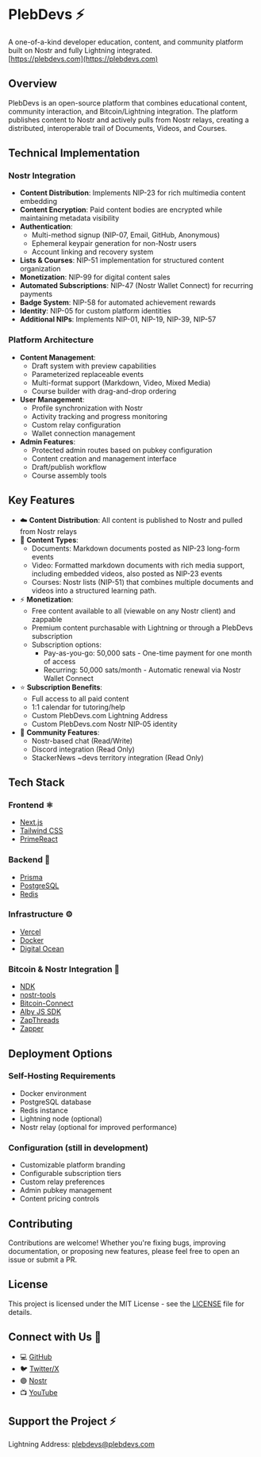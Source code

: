 # PlebDevs ⚡️

A one-of-a-kind developer education, content, and community platform built on Nostr and fully Lightning integrated.
<br />[https://plebdevs.com](https://plebdevs.com)

## Overview

PlebDevs is an open-source platform that combines educational content, community interaction, and Bitcoin/Lightning integration. The platform publishes content to Nostr and actively pulls from Nostr relays, creating a distributed, interoperable trail of Documents, Videos, and Courses.

## Technical Implementation

### Nostr Integration
- **Content Distribution**: Implements NIP-23 for rich multimedia content embedding
- **Content Encryption**: Paid content bodies are encrypted while maintaining metadata visibility
- **Authentication**: 
  - Multi-method signup (NIP-07, Email, GitHub, Anonymous)
  - Ephemeral keypair generation for non-Nostr users
  - Account linking and recovery system
- **Lists & Courses**: NIP-51 implementation for structured content organization
- **Monetization**: NIP-99 for digital content sales
- **Automated Subscriptions**: NIP-47 (Nostr Wallet Connect) for recurring payments
- **Badge System**: NIP-58 for automated achievement rewards
- **Identity**: NIP-05 for custom platform identities
- **Additional NIPs**: Implements NIP-01, NIP-19, NIP-39, NIP-57

### Platform Architecture
- **Content Management**:
  - Draft system with preview capabilities
  - Parameterized replaceable events
  - Multi-format support (Markdown, Video, Mixed Media)
  - Course builder with drag-and-drop ordering
- **User Management**:
  - Profile synchronization with Nostr
  - Activity tracking and progress monitoring
  - Custom relay configuration
  - Wallet connection management
- **Admin Features**:
  - Protected admin routes based on pubkey configuration
  - Content creation and management interface
  - Draft/publish workflow
  - Course assembly tools

## Key Features

- ☁️ **Content Distribution**: All content is published to Nostr and pulled from Nostr relays
- 📝 **Content Types**:
  - Documents: Markdown documents posted as NIP-23 long-form events
  - Video: Formatted markdown documents with rich media support, including embedded videos, also posted as NIP-23 events
  - Courses: Nostr lists (NIP-51) that combines multiple documents and videos into a structured learning path.
- ⚡️ **Monetization**: 
  - Free content available to all (viewable on any Nostr client) and zappable
  - Premium content purchasable with Lightning or through a PlebDevs subscription
  - Subscription options:
    - Pay-as-you-go: 50,000 sats - One-time payment for one month of access
    - Recurring: 50,000 sats/month - Automatic renewal via Nostr Wallet Connect
- ⭐️ **Subscription Benefits**:
  - Full access to all paid content
  - 1:1 calendar for tutoring/help
  - Custom PlebDevs.com Lightning Address
  - Custom PlebDevs.com Nostr NIP-05 identity
- 👥 **Community Features**:
  - Nostr-based chat (Read/Write)
  - Discord integration (Read Only)
  - StackerNews ~devs territory integration (Read Only)

## Tech Stack

### Frontend ⚛️
- [Next.js](https://nextjs.org/)
- [Tailwind CSS](https://tailwindcss.com/)
- [PrimeReact](https://primereact.org/)

### Backend 🔧
- [Prisma](https://www.prisma.io/)
- [PostgreSQL](https://www.postgresql.org/)
- [Redis](https://redis.io/)

### Infrastructure ⚙️
- [Vercel](https://vercel.com/)
- [Docker](https://www.docker.com/)
- [Digital Ocean](https://www.digitalocean.com/)

### Bitcoin & Nostr Integration 🔌
- [NDK](https://github.com/nostr-dev-kit/ndk)
- [nostr-tools](https://github.com/nbd-wtf/nostr-tools)
- [Bitcoin-Connect](https://github.com/getAlby/bitcoin-connect)
- [Alby JS SDK](https://github.com/getAlby/js-sdk)
- [ZapThreads](https://github.com/franzaps/zapthreads)
- [Zapper](https://github.com/nostrband/zapper)

## Deployment Options

### Self-Hosting Requirements
- Docker environment
- PostgreSQL database
- Redis instance
- Lightning node (optional)
- Nostr relay (optional for improved performance)

### Configuration (still in development)
- Customizable platform branding
- Configurable subscription tiers
- Custom relay preferences
- Admin pubkey management
- Content pricing controls

## Contributing

Contributions are welcome! Whether you're fixing bugs, improving documentation, or proposing new features, please feel free to open an issue or submit a PR.

## License

This project is licensed under the MIT License - see the [LICENSE](LICENSE) file for details.

## Connect with Us 🤝

- 💻 [GitHub](https://github.com/austinkelsay/plebdevs)
- 🐦 [Twitter/X](https://x.com/pleb_devs)
- 🟣 [Nostr](https://nostr.com/plebdevs@plebdevs.com)
- 📺 [YouTube](https://www.youtube.com/@plebdevs)

## Support the Project ⚡️

Lightning Address: plebdevs@plebdevs.com